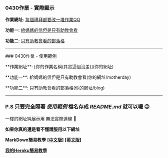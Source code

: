 ### 0430作業 - 實際顯示

**作業網址**: [每個禮拜都要改一堆作業QQ](https://pure-mountain-65066.herokuapp.com)

**功能一**: [給媽媽的信但是只有助教會看](https://pure-mountain-65066.herokuapp.com/motherday)

**功能二**: [只有助教會看的部落格](https://pure-mountain-65066.herokuapp.com/blog)

---

\#\#\# 0430作業 - 使用範例

\*\*作業網址\*\*: \[你的作業名稱(其實這個沒差)\]\(你的網址\)

\*\*功能一\*\*: 給媽媽的信但是只有助教會看\(你的網址/motherday\)

\*\*功能二\*\*: 只有助教會看的部落格\(你的網址/blog\)

---

### P.S 只要完全照著 *使用範例* 檔名存成 *README.md* 就可以囉 :wink:

一樓的網址純展示用 無法實際連線 :tada:

**如果你真的還是看不懂請服用以下網址**

**MarkDown簡易教學** [**[中文版]**](http://markdown.tw/) [**[英文版]**](https://daringfireball.net/projects/markdown/syntax)

[**我的Heroku簡易教學**](heroku.md)